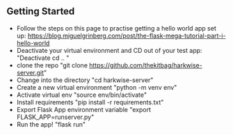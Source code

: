 ## Getting Started

- Follow the steps on this page to practise getting a hello world app set up: https://blog.miguelgrinberg.com/post/the-flask-mega-tutorial-part-i-hello-world
- Deactivate your virtual environment and CD out of your test app: "Deactivate
cd .. "
- clone the repo "git clone https://github.com/thekitbag/harkwise-server.git"
- Change into the directory "cd harkwise-server"
- Create a new virtual environment "python -m venv env"
- Activate virtual env "source env/bin/activate"
- Install requirements "pip install -r requirements.txt"
- Export Flask App environment variable "export FLASK_APP=runserver.py"
- Run the app! "flask run"



